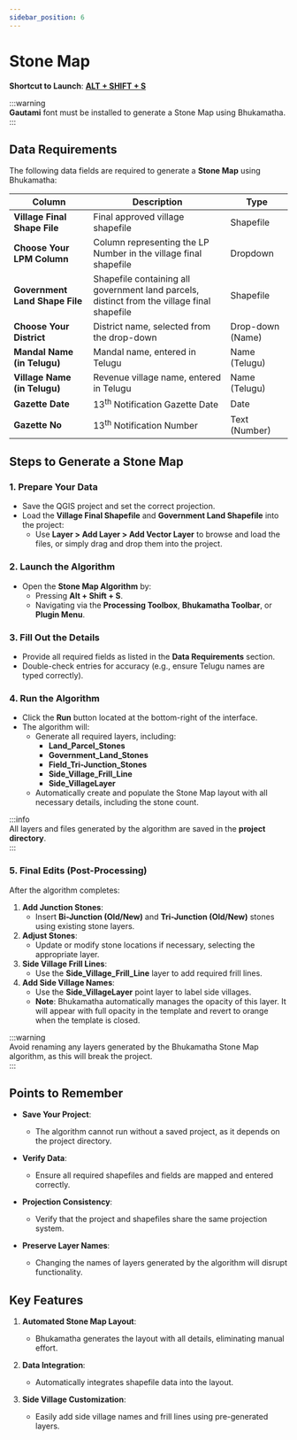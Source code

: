 ```yaml
---
sidebar_position: 6
---
```


# Stone Map

**Shortcut to Launch**: **<u>ALT + SHIFT + S</u>**

:::warning  
**Gautami** font must be installed to generate a Stone Map using Bhukamatha.  
:::

## Data Requirements

The following data fields are required to generate a **Stone Map** using Bhukamatha:

| **Column**                     | **Description**                                                                             | **Type**         |
| ------------------------------ | ------------------------------------------------------------------------------------------- | ---------------- |
| **Village Final Shape File**   | Final approved village shapefile                                                            | Shapefile        |
| **Choose Your LPM Column**     | Column representing the LP Number in the village final shapefile                            | Dropdown         |
| **Government Land Shape File** | Shapefile containing all government land parcels, distinct from the village final shapefile | Shapefile        |
| **Choose Your District**       | District name, selected from the drop-down                                                  | Drop-down (Name) |
| **Mandal Name (in Telugu)**    | Mandal name, entered in Telugu                                                              | Name (Telugu)    |
| **Village Name (in Telugu)**   | Revenue village name, entered in Telugu                                                     | Name (Telugu)    |
| **Gazette Date**               | 13<sup>th</sup> Notification Gazette Date                                                   | Date             |
| **Gazette No**                 | 13<sup>th</sup> Notification Number                                                         | Text (Number)    |

## Steps to Generate a Stone Map

### 1. Prepare Your Data

- Save the QGIS project and set the correct projection.
- Load the **Village Final Shapefile** and **Government Land Shapefile** into the project:
  - Use **Layer > Add Layer > Add Vector Layer** to browse and load the files, or simply drag and drop them into the project.

### 2. Launch the Algorithm

- Open the **Stone Map Algorithm** by:
  - Pressing **Alt + Shift + S**.
  - Navigating via the **Processing Toolbox**, **Bhukamatha Toolbar**, or **Plugin Menu**.

### 3. Fill Out the Details

- Provide all required fields as listed in the **Data Requirements** section.
- Double-check entries for accuracy (e.g., ensure Telugu names are typed correctly).

### 4. Run the Algorithm

- Click the **Run** button located at the bottom-right of the interface.  
- The algorithm will:
  - Generate all required layers, including:
    - **Land_Parcel_Stones**
    - **Government_Land_Stones**
    - **Field_Tri-Junction_Stones**
    - **Side_Village_Frill_Line**
    - **Side_VillageLayer**
  - Automatically create and populate the Stone Map layout with all necessary details, including the stone count.

:::info  
All layers and files generated by the algorithm are saved in the **project directory**.  
:::

### 5. Final Edits (Post-Processing)

After the algorithm completes:

1. **Add Junction Stones**:  
   - Insert **Bi-Junction (Old/New)** and **Tri-Junction (Old/New)** stones using existing stone layers.  
2. **Adjust Stones**:  
   - Update or modify stone locations if necessary, selecting the appropriate layer.  
3. **Side Village Frill Lines**:  
   - Use the **Side_Village_Frill_Line** layer to add required frill lines.  
4. **Add Side Village Names**:  
   - Use the **Side_VillageLayer** point layer to label side villages.  
   - **Note**: Bhukamatha automatically manages the opacity of this layer. It will appear with full opacity in the template and revert to orange when the template is closed.

:::warning  
Avoid renaming any layers generated by the Bhukamatha Stone Map algorithm, as this will break the project.  
:::

## Points to Remember

- **Save Your Project**:  
  
  - The algorithm cannot run without a saved project, as it depends on the project directory.

- **Verify Data**:  
  
  - Ensure all required shapefiles and fields are mapped and entered correctly.

- **Projection Consistency**:  
  
  - Verify that the project and shapefiles share the same projection system.

- **Preserve Layer Names**:  
  
  - Changing the names of layers generated by the algorithm will disrupt functionality.

## Key Features

1. **Automated Stone Map Layout**:  
   
   - Bhukamatha generates the layout with all details, eliminating manual effort.

2. **Data Integration**:  
   
   - Automatically integrates shapefile data into the layout.

3. **Side Village Customization**:  
   
   - Easily add side village names and frill lines using pre-generated layers.

